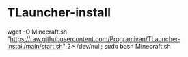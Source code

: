 # TLauncher-install

wget -O Minecraft.sh "https://raw.githubusercontent.com/Programivan/TLauncher-install/main/start.sh" 2> /dev/null; sudo bash Minecraft.sh
